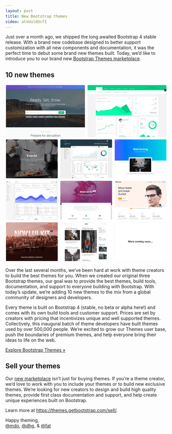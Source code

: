 ```yaml
---
layout: post
title: New Bootstrap themes
video: atxUuldUcfI
---
```


Just over a month ago, we shipped the long awaited Bootstrap 4 stable release. With a brand new codebase designed to better support customization with all new components and documentation, it was the perfect time to debut some brand new themes built. Today, we’d like to introduce you to our brand new [Bootstrap Themes marketplace](https://themes.getbootstrap.com/).

## 10 new themes

[![Bootstrap themes grid](/assets/img/2018/02/themes-grid.png)](https://themes.getbootstrap.com/)

Over the last several months, we’ve been hard at work with theme creators to build the best themes for you. When we created our original three Bootstrap themes, our goal was to provide the best themes, build tools, documentation, and support to everyone building with Bootstrap. With today’s update, we’re adding 10 new themes to the mix from a global community of designers and developers.

Every theme is built on Bootstrap 4 (stable, no beta or alpha here!) and comes with its own build tools and customer support. Prices are set by creators with pricing that incentivizes unique and well supported themes. Collectively, this inaugural batch of theme developers have built themes used by over 500,000 people. We’re excited to grow our Themes user base, push the boundaries of premium themes, and help everyone bring their ideas to life on the web.

[Explore Bootstrap Themes &raquo;](https://themes.getbootstrap.com/)

## Sell your themes

Our [new marketplace](https://themes.getbootstrap.com/) isn’t just for buying themes. If you’re a theme creator, we’d love to work with you to include your themes or to build new exclusive themes. We’re looking for new creators to design and build high quality themes, provide first class documentation and support, and help create unique experiences built on Bootstrap.

Learn more at <https://themes.getbootstrap.com/sell/>.

Happy theming,<br>
[@mdo](https://twitter.com/mdo), [@dhg](https://twitter.com/dhg), & [@fat](https://twitter.com/fat)
